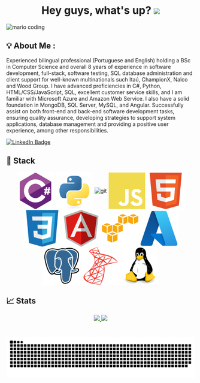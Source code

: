 <h1 align="center" >Hey guys, what's up?  <img src="https://media.giphy.com/media/hvRJCLFzcasrR4ia7z/giphy.gif" width="30px"></h1>

![mario coding](https://i.imgur.com/1ZvVkDc.gif)

## 💡 About Me :
Experienced bilingual professional (Portuguese and English) holding a BSc in Computer Science and overall 8 years of experience in software development, full-stack, software testing, SQL database administration and client support for well-known multinationals such Itaú, ChampionX, Nalco and Wood Group. I have advanced proficiencies in C#, Python, HTML/CSS/JavaScript, SQL, excellent customer service skills, and I am familiar with Microsoft Azure and Amazon Web Service. I also have a solid foundation in MongoDB, SQL Server, MySQL, and Angular. Successfully assist on both front-end and back-end software development tasks, ensuring quality assurance, developing strategies to support system applications, database management and providing a positive user experience, among other responsibilities. 

<div id="badges">
  <a href="https://www.linkedin.com/in/gilvan-almeida/">
    <img src="https://img.shields.io/badge/LinkedIn-blue?style=for-the-badge&logo=linkedin&logoColor=white" alt="LinkedIn Badge"/>
  </a>
</div>

## 🔮 Stack

<div align="center">
  <img align="center" alt="csharp" height="100" width="100" src="https://raw.githubusercontent.com/devicons/devicon/master/icons/csharp/csharp-original.svg">
  <img align="center" alt="python" height="100" width="100" src="https://raw.githubusercontent.com/devicons/devicon/master/icons/python/python-original.svg">
  <img align="center" alt="git" height="100" width="100" src="https://cdn.jsdelivr.net/gh/devicons/devicon/icons/git/git-original.svg" />
  <img align="center" alt="bia-Js" height="100" width="100" src="https://raw.githubusercontent.com/devicons/devicon/master/icons/javascript/javascript-plain.svg">
  <img align="center" alt="html" height="100" width="100" src="https://raw.githubusercontent.com/devicons/devicon/master/icons/html5/html5-original.svg">
  <img align="center" alt="css" height="100" width="100" src="https://raw.githubusercontent.com/devicons/devicon/master/icons/css3/css3-original.svg"> 
  <img align="center" alt="angularjs" height="100" width="100" src="https://raw.githubusercontent.com/devicons/devicon/master/icons/angularjs/angularjs-original.svg">  
  <img align="center" alt="amazonwebservices" height="100" width="100" src="https://raw.githubusercontent.com/devicons/devicon/master/icons/amazonwebservices/amazonwebservices-original.svg"> 
  <img align="center" alt="azure" height="100" width="100" src="https://raw.githubusercontent.com/devicons/devicon/master/icons/azure/azure-original.svg"> 
  <img align="center" alt="postgres" height="100" width="100" src="https://raw.githubusercontent.com/devicons/devicon/master/icons/postgresql/postgresql-original.svg"> 
  <img align="center" alt="microsoftsqlserver" height="100" width="100" src="https://raw.githubusercontent.com/devicons/devicon/master/icons/microsoftsqlserver/microsoftsqlserver-plain.svg">
  <img align="center" alt="linux" height="100" width="100" src="https://raw.githubusercontent.com/devicons/devicon/master/icons/linux/linux-original.svg">
</div>


## 📈 Stats

<div align="center">
  <a href="https://github.com/iamgilvan">
  <img height="180em" src="https://github-readme-stats.vercel.app/api/top-langs/?username=iamgilvan&layout=compact&langs_count=7&theme=react&hide_border=true"/>
  <img height="180em" src="https://github-readme-stats.vercel.app/api?username=iamgilvan&show_icons=true&theme=react&include_all_commits=true&count_private=true&hide_border=true"/>
</div>

#
<div align="center">

 ![Snake animation](https://github.com/iamgilvan/iamgilvan/blob/output/github-contribution-grid-snake-dark.svg)
</div>
